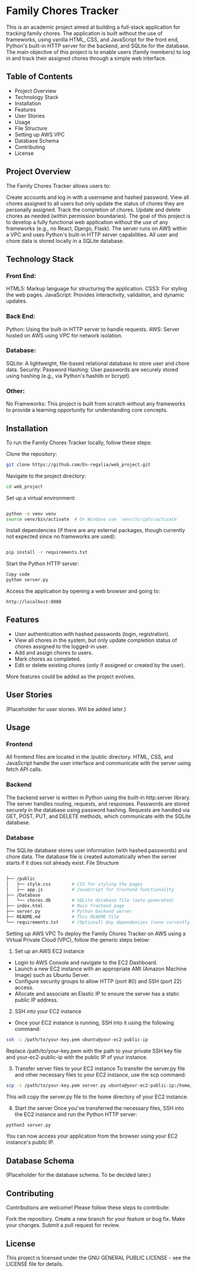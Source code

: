 # Family Chores Tracker
This is an academic project aimed at building a full-stack application for tracking family chores. The application is built without the use of frameworks, using vanilla HTML, CSS, and JavaScript for the front end, Python's built-in HTTP server for the backend, and SQLite for the database. The main objective of this project is to enable users (family members) to log in and track their assigned chores through a simple web interface.

## Table of Contents
- Project Overview
- Technology Stack
- Installation
- Features
- User Stories
- Usage
- File Structure
- Setting up AWS VPC
- Database Schema
- Contributing
- License

## Project Overview
The Family Chores Tracker allows users to:

Create accounts and log in with a username and hashed password.
View all chores assigned to all users but only update the status of chores they are personally assigned.
Track the completion of chores.
Update and delete chores as needed (within permission boundaries).
The goal of this project is to develop a fully functional web application without the use of any frameworks (e.g., no React, Django, Flask). The server runs on AWS within a VPC and uses Python's built-in HTTP server capabilities. All user and chore data is stored locally in a SQLite database.

## Technology Stack
### Front End:
HTML5: Markup language for structuring the application.
CSS3: For styling the web pages.
JavaScript: Provides interactivity, validation, and dynamic updates.

### Back End:
Python: Using the built-in HTTP server to handle requests.
AWS: Server hosted on AWS using VPC for network isolation.

### Database:
SQLite: A lightweight, file-based relational database to store user and chore data.
Security:
Password Hashing: User passwords are securely stored using hashing (e.g., via Python's hashlib or bcrypt).

### Other:
No Frameworks: This project is built from scratch without any frameworks to provide a learning opportunity for understanding core concepts.


## Installation
To run the Family Chores Tracker locally, follow these steps:

Clone the repository:

```bash
git clone https://github.com/En-regalia/web_project.git
```
Navigate to the project directory:

```bash
cd web_project
```
Set up a virtual environment:

```bash

python -m venv venv
source venv/bin/activate  # On Windows use `venv\Scripts\activate`
```

Install dependencies (If there are any external packages, though currently not expected since no frameworks are used):

```bash

pip install -r requirements.txt
```

Start the Python HTTP server:

```bash
Copy code
python server.py
```

Access the application by opening a web browser and going to:

```arduino
http://localhost:8000
```
## Features
- User authentication with hashed passwords (login, registration).
- View all chores in the system, but only update completion status of chores assigned to the logged-in user.
- Add and assign chores to users.
- Mark chores as completed.
- Edit or delete existing chores (only if assigned or created by the user).

More features could be added as the project evolves.

## User Stories
(Placeholder for user stories. Will be added later.)

## Usage

### Frontend
All frontend files are located in the /public directory.
HTML, CSS, and JavaScript handle the user interface and communicate with the server using fetch API calls.

### Backend
The backend server is written in Python using the built-in http.server library.
The server handles routing, requests, and responses.
Passwords are stored securely in the database using password hashing.
Requests are handled via GET, POST, PUT, and DELETE methods, which communicate with the SQLite database.

### Database
The SQLite database stores user information (with hashed passwords) and chore data.
The database file is created automatically when the server starts if it does not already exist.
File Structure
```bash

├── /public
│   ├── style.css        # CSS for styling the pages
│   ├── app.js           # JavaScript for frontend functionality
├── /Database
│   └── chores.db        # SQLite database file (auto-generated)
├── index.html           # Main frontend page
├── server.py            # Python backend server
├── README.md            # This README file
└── requirements.txt     # (Optional) Any dependencies (none currently)
```

Setting up AWS VPC
To deploy the Family Chores Tracker on AWS using a Virtual Private Cloud (VPC), follow the generic steps below:

1. Set up an AWS EC2 instance
- Login to AWS Console and navigate to the EC2 Dashboard.
- Launch a new EC2 instance with an appropriate AMI (Amazon Machine Image) such as Ubuntu Server.
- Configure security groups to allow HTTP (port 80) and SSH (port 22) access.
- Allocate and associate an Elastic IP to ensure the server has a static public IP address.

2. SSH into your EC2 instance
- Once your EC2 instance is running, SSH into it using the following command:

```bash
ssh -i /path/to/your-key.pem ubuntu@your-ec2-public-ip
```
Replace /path/to/your-key.pem with the path to your private SSH key file and your-ec2-public-ip with the public IP of your instance.

3. Transfer server files to your EC2 instance
To transfer the server.py file and other necessary files to your EC2 instance, use the scp command:

```bash
scp -i /path/to/your-key.pem server.py ubuntu@your-ec2-public-ip:/home/ubuntu/
```
This will copy the server.py file to the home directory of your EC2 instance.

4. Start the server
Once you've transferred the necessary files, SSH into the EC2 instance and run the Python HTTP server:

```bash
python3 server.py
```

You can now access your application from the browser using your EC2 instance's public IP.

## Database Schema
(Placeholder for the database schema. To be decided later.)

## Contributing
Contributions are welcome! Please follow these steps to contribute:

Fork the repository.
Create a new branch for your feature or bug fix.
Make your changes.
Submit a pull request for review.

## License
This project is licensed under the GNU GENERAL PUBLIC LICENSE - see the LICENSE file for details.
